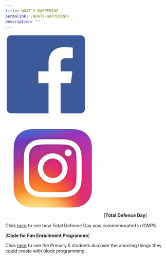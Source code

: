 ```yaml
---
title: WHAT'S HAPPENING
permalink: /WHATS-HAPPENING/
description: ""
---
```

<img src="/images/FB.jpg" 
     style="width:50%">

<img src="/images/IG.jpg" 
     style="width:60%">
[**Total Defence Day**]

Click [here](https://m.facebook.com/story.php?story_fbid=270793648523788&id=120414723561682&m_entstream_source=timeline) to see how Total Defence Day was commemorated in GWPS.

[**Code for Fun Enrichment Programme**]

Click [here](https://m.facebook.com/story.php?story_fbid=258324779770675&id=120414723561682&m_entstream_source=timeline) to see the Primary 5 students discover the amazing things they could create with block programming.